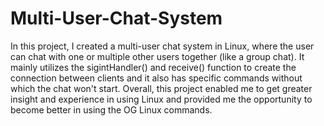 # Multi-User-Chat-System
In this project, I created a multi-user chat system in Linux, where the user can chat with one or multiple other users together (like a group chat).
It mainly utilizes the sigintHandler() and receive() function to create the connection between clients and it also has specific commands without which the chat won't start. 
Overall, this project enabled me to get greater insight and experience in using Linux and provided me the opportunity to become better in using the OG Linux commands.
